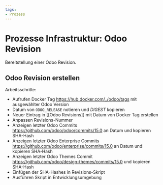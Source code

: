 ```yaml
---
tags:
- Prozess
---
```

# Prozesse Infrastruktur: Odoo Revision
Bereitstellung einer Odoo Revision.
## Odoo Revision erstellen

Arbeitsschritte:
* Aufrufen Docker Tag <https://hub.docker.com/_/odoo/tags> mit ausgewählter Odoo Version
* Datum von `ODOO_RELEASE` notieren und *DIGEST* kopieren
* Neuer Eintrag in [[Odoo Revisions]] mit Datum von Docker Tag erstellen
* Anpassen Revisions-Nummer
* Anzeigen letzter Odoo Commits <https://github.com/odoo/odoo/commits/15.0> an Datum und kopieren SHA-Hash
* Anzeigen letzter Odoo Enterprise Commits <https://github.com/odoo/enterprise/commits/15.0> an Datum und kopieren SHA-Hash
* Anzeigen letzter Odoo Themes Commit <https://github.com/odoo/design-themes/commits/15.0> und kopieren SHA-Hash
* Einfügen der SHA-Hashes in Revisions-Skript
* Ausführen Skript in Entwicklungsumgebung